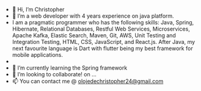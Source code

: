 - 👋 Hi, I’m Christopher
- 👀 I’m a web developer with 4 years experience on java platform.
- I am a pragmatic programmer who has the following skills: Java, Spring, Hibernate, Relational Databases, Restful Web Services, Microservices, Apache Kafka, Elastic Search, Maven, Git, AWS, Unit Testing and Integration Testing, HTML, CSS, JavaScript, and React.js. After Java, my next favourite language is Dart with flutter being my best framework for mobile applications.
- 
- 🌱 I’m currently learning the Spring framework
- 💞️ I’m looking to collaborate!
 on ...
- 📫 You can contact me @ olojedechristopher24@gmail.com

<!---
Christopher-OOC/Christopher-OOC is a ✨ special ✨ repository because its `README.md` (this file) appears on your GitHub profile.
You can click the Preview link to take a look at your changes.
--->
